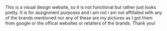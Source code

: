 This is a visual design website, so it is not functional but rather just looks pretty. It is for assignment purposes and i am not i am not affiliated with any of the brands mentioned nor any of these are my pictures as I got them from google or the offical websites or retailers of the brands. Thank you!